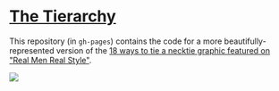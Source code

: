 # [The Tierarchy](http://ianfixes.github.io/tierarchy/)

This repository (in `gh-pages`) contains the code for a more beautifully-represented version of the [18 ways to tie a necktie graphic featured on "Real Men Real Style"](http://www.realmenrealstyle.com/how-to-tie-necktie-chart/).

[![](http://ianfixes.github.io/tierarchy/example.png)](http://ianfixes.github.io/tierarchy/)
